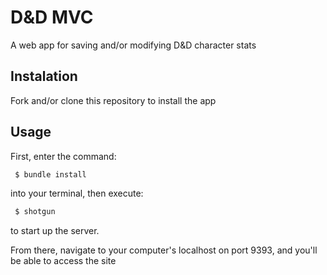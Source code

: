 # D&D MVC
A web app for saving and/or modifying D&amp;D character stats

## Instalation
Fork and/or clone this repository to install the app

## Usage 

First, enter the command: 
```ruby
 $ bundle install
```
into your terminal, then execute:
```ruby
 $ shotgun
```
to start up the server.

From there, navigate to your computer's localhost on port 9393, and you'll be able to access the site
